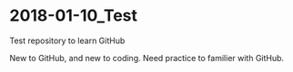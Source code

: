 # 2018-01-10_Test
Test repository to learn GitHub

New to GitHub, and new to coding. Need practice to familier with GitHub.


